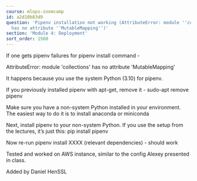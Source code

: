 ```yaml
---
course: mlops-zoomcamp
id: a2d10b83d9
question: 'Pipenv installation not working (AttributeError: module ''collections''
  has no attribute ''MutableMapping'')'
section: 'Module 4: Deployment'
sort_order: 1560
---
```


If one gets pipenv failures for pipenv install command -

AttributeError: module 'collections' has no attribute 'MutableMapping'

It happens because you use the system Python (3.10) for pipenv.

If you previously installed pipenv with apt-get, remove it - sudo-apt remove pipenv

Make sure you have a non-system Python installed in your environment. The easiest way to do it is to install anaconda or miniconda

Next, install pipenv to your non-system Python. If you use the setup from the lectures, it’s just this: pip install pipenv

Now re-run pipenv install XXXX (relevant dependencies) - should work

Tested and worked on AWS instance, similar to the config Alexey presented in class.

Added by Daniel HenSSL

